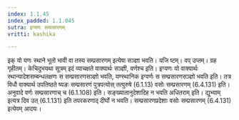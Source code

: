 ```yaml
---
index: 1.1.45
index_padded: 1.1.045
sutra: इग्यणः सम्प्रसारणम्
vritti: kashika

---
```

इक् यो यणः स्थाने भूतो भावी वा तस्य सम्प्रसारणम् इत्येषा सञ्ज्ञा भवति। यजि ष्टम्। वप् उप्तम्। ग्रह गृहीतम्। केचिदुभयथा सूत्रम् इदं व्याचक्षते वाक्यार्थः सञ्ज्ञी, वर्णश्च इति। इग्यणः यो वाक्यार्थः स्थान्यादेशसम्बन्धलक्षणः स सम्प्रसारणसञ्ज्ञो भवति, यण्स्थानिक इग्वर्णः स सम्प्रसारणसञ्ज्ञो भवति इति। तत्र विधौ वाक्यार्थ उपतिष्ठते ष्यङः सम्प्रसारणं पुत्रपत्योस् तत्पुरुषे (6.1.13) वसोः सम्प्रसारणम् (6.4.131) इति। अनुवादे वर्णः सम्प्रसारणाच् च (6.1.108) इति। सङ्ख्यातानुदेशादिह न भवति अधितराम् इति। द्युभ्याम् इत्यत्र दिव उत् (6.1.131) इति तपरकरणाद् दीर्घो न भवति। सम्प्रसारणप्रदेशाः वसोः सम्प्रसारणम् (6.4.131) इत्येवम् आदयः।